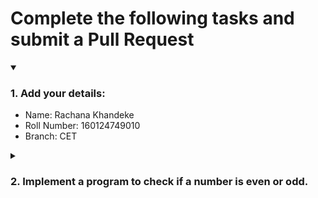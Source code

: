# Complete the following tasks and submit a Pull Request
<details open>
<summary><h3>1. Add your details: </h3></summary>
<ul>
  <li> Name: Rachana Khandeke </li>
  <li> Roll Number: 160124749010 </li>
  <li> Branch: CET </li>
</ul>
</details>
<details>
<summary><h3> 2. Implement a program to check if a number is even or odd. </h3></summary>
<ul>
  <li> Create a new file in the repository and add your code. </li>
  <li> Use any programming language of your choice. </li>
</ul>
</details>
